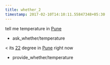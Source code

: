 ```yaml
---
title: whether_2
timestamp: 2017-02-10T14:10:11.55847348+05:30
---
```


tell me temperature in [Pune](city)
* ask_whether/temperature

< its [22](number/temperature) degree in [Pune](city) right now
* provide_whether/temperature
